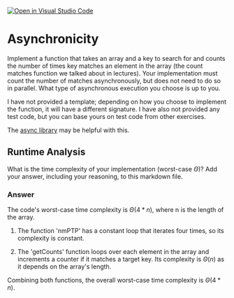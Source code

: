 [![Open in Visual Studio Code](https://classroom.github.com/assets/open-in-vscode-718a45dd9cf7e7f842a935f5ebbe5719a5e09af4491e668f4dbf3b35d5cca122.svg)](https://classroom.github.com/online_ide?assignment_repo_id=12894737&assignment_repo_type=AssignmentRepo)
# Asynchronicity

Implement a function that takes an array and a key to search for and counts the
number of times key matches an element in the array (the count matches function
we talked about in lectures). Your implementation must count the number of
matches asynchronously, but does not need to do so in parallel. What type of
asynchronous execution you choose is up to you.

I have not provided a template; depending on how you choose to implement the
function, it will have a different signature. I have also not provided any test
code, but you can base yours on test code from other exercises.

The [async library](https://caolan.github.io/async/v3/) may be helpful with
this.

## Runtime Analysis

What is the time complexity of your implementation (worst-case $\Theta$)? Add
your answer, including your reasoning, to this markdown file.


### Answer

The code's worst-case time complexity is $\Theta(4*n)$, where n is the length of the array. 

1. The function 'nmPTP' has a constant loop that iterates four times, so its complexity is constant. 

2. The 'getCounts' function loops over each element in the array and increments a counter if it matches a target key. Its complexity is $\Theta(n)$ as it depends on the array's length. 

Combining both functions, the overall worst-case time complexity is $\Theta(4*n)$.
